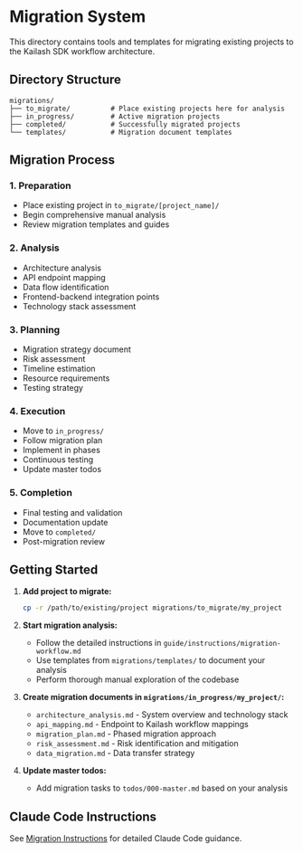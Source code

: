 # Migration System

This directory contains tools and templates for migrating existing projects to the Kailash SDK workflow architecture.

## Directory Structure

```
migrations/
├── to_migrate/          # Place existing projects here for analysis
├── in_progress/         # Active migration projects
├── completed/           # Successfully migrated projects
└── templates/           # Migration document templates
```

## Migration Process

### 1. **Preparation**
- Place existing project in `to_migrate/[project_name]/`
- Begin comprehensive manual analysis
- Review migration templates and guides

### 2. **Analysis**
- Architecture analysis
- API endpoint mapping
- Data flow identification
- Frontend-backend integration points
- Technology stack assessment

### 3. **Planning**
- Migration strategy document
- Risk assessment
- Timeline estimation
- Resource requirements
- Testing strategy

### 4. **Execution**
- Move to `in_progress/`
- Follow migration plan
- Implement in phases
- Continuous testing
- Update master todos

### 5. **Completion**
- Final testing and validation
- Documentation update
- Move to `completed/`
- Post-migration review

## Getting Started

1. **Add project to migrate:**
   ```bash
   cp -r /path/to/existing/project migrations/to_migrate/my_project
   ```

2. **Start migration analysis:**
   - Follow the detailed instructions in `guide/instructions/migration-workflow.md`
   - Use templates from `migrations/templates/` to document your analysis
   - Perform thorough manual exploration of the codebase

3. **Create migration documents in `migrations/in_progress/my_project/`:**
   - `architecture_analysis.md` - System overview and technology stack
   - `api_mapping.md` - Endpoint to Kailash workflow mappings
   - `migration_plan.md` - Phased migration approach
   - `risk_assessment.md` - Risk identification and mitigation
   - `data_migration.md` - Data transfer strategy

4. **Update master todos:**
   - Add migration tasks to `todos/000-master.md` based on your analysis

## Claude Code Instructions

See [Migration Instructions](../guide/instructions/migration-workflow.md) for detailed Claude Code guidance.
